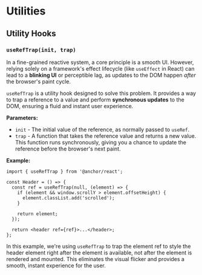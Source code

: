 # Utilities

## Utility Hooks

### **`useRefTrap(init, trap)`**

In a fine-grained reactive system, a core principle is a smooth UI. However, relying solely on a framework's effect
lifecycle (like `useEffect` in React) can lead to a **blinking UI** or perceptible lag, as updates to the DOM happen
_after_ the browser's paint cycle.

`useRefTrap` is a utility hook designed to solve this problem. It provides a way to trap a reference to a value and
perform **synchronous updates** to the DOM, ensuring a fluid and instant user experience.

**Parameters:**

- `init` - The initial value of the reference, as normally passed to `useRef`.
- `trap` - A function that takes the reference value and returns a new value. This function runs synchronously, giving
  you a chance to update the reference before the browser's next paint.

**Example:**

```tsx
import { useRefTrap } from '@anchor/react';

const Header = () => {
  const ref = useRefTrap(null, (element) => {
    if (element && window.scrollY > element.offsetHeight) {
      element.classList.add('scrolled');
    }

    return element;
  });

  return <header ref={ref}>...</header>;
};
```

In this example, we're using `useRefTrap` to trap the element ref to style the header element right after the element
is available, not after the element is rendered and mounted. This eliminates the visual flicker and provides a smooth,
instant experience for the user.
